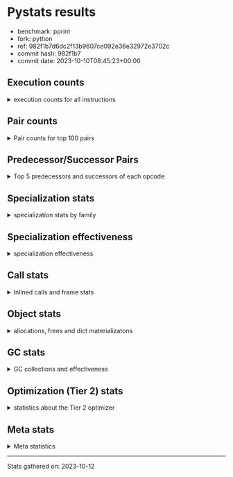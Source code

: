 
# Pystats results

- benchmark: pprint
- fork: python
- ref: 982f1b7d6dc2f13b9607ce092e36e32972e3702c
- commit hash: 982f1b7
- commit date: 2023-10-10T08:45:23+00:00

## Execution counts

<details>
<summary> execution counts for all instructions </summary>

|Name | Count | Self | Cumulative | Miss ratio | 
|---|---:|---:|---:|---:|
| LOAD_FAST | 4,218,004,800 | 19.8% | 19.8% |  |
| STORE_FAST | 1,872,002,460 | 8.8% | 28.5% |  |
| LOAD_GLOBAL_BUILTIN | 1,836,001,800 | 8.6% | 37.1% |  |
| LOAD_CONST | 1,356,001,980 | 6.4% | 43.5% |  |
| POP_JUMP_IF_FALSE | 1,308,001,260 | 6.1% | 49.6% |  |
| LOAD_FAST_LOAD_FAST | 1,158,001,500 | 5.4% | 55.0% |  |
| TO_BOOL_BOOL | 1,080,000,660 | 5.1% | 60.1% |  |
| CALL_BUILTIN_FAST | 654,000,720 | 3.1% | 63.1% |  |
| RESUME_CHECK | 606,000,600 | 2.8% | 66.0% |  |
| RETURN_VALUE | 528,000,420 | 2.5% | 68.5% |  |
| POP_JUMP_IF_TRUE | 486,000,360 | 2.3% | 70.7% |  |
| CALL_PY_EXACT_ARGS | 480,000,360 | 2.2% | 73.0% |  |
| LOAD_ATTR_METHOD_WITH_VALUES | 480,000,300 | 2.2% | 75.2% |  |
| CALL_BUILTIN_O | 438,000,180 | 2.1% | 77.3% |  |
| LOAD_GLOBAL_MODULE | 324,000,380 | 1.5% | 78.8% |  |
| CONTAINS_OP | 312,000,300 | 1.5% | 80.3% |  |
| LOAD_ATTR | 288,071,080 | 1.3% | 81.6% |  |
| POP_TOP | 282,000,600 | 1.3% | 82.9% |  |
| BUILD_TUPLE | 270,000,120 | 1.3% | 84.2% |  |
| CALL_TYPE_1 | 234,000,180 | 1.1% | 85.3% |  |
| UNPACK_SEQUENCE_TUPLE | 234,000,060 | 1.1% | 86.4% |  |
| IS_OP | 216,000,120 | 1.0% | 87.4% |  |
| PUSH_NULL | 198,000,660 | 0.9% | 88.3% |  |
| JUMP_BACKWARD | 198,000,000 | 0.9% | 89.3% |  |
| LOAD_ATTR_INSTANCE_VALUE | 180,000,300 | 0.8% | 90.1% |  |
| FOR_ITER_TUPLE | 144,850,060 | 0.7% | 90.8% | 31.1% |
| INTERPRETER_EXIT | 126,000,120 | 0.6% | 91.4% |  |
| FOR_ITER_LIST | 120,850,060 | 0.6% | 91.9% | 37.3% |
| LOAD_ATTR_METHOD_NO_DICT | 96,000,240 | 0.4% | 92.4% |  |
| EXTENDED_ARG | 90,000,120 | 0.4% | 92.8% |  |
| CALL_METHOD_DESCRIPTOR_O | 78,000,240 | 0.4% | 93.2% |  |
| RETURN_CONST | 78,000,180 | 0.4% | 93.5% |  |
| CALL | 72,018,520 | 0.3% | 93.9% |  |
| BINARY_OP | 72,018,000 | 0.3% | 94.2% |  |
| BINARY_OP_ADD_INT | 72,000,360 | 0.3% | 94.5% |  |
| STORE_SUBSCR_DICT | 72,000,180 | 0.3% | 94.9% |  |
| DELETE_SUBSCR | 72,000,180 | 0.3% | 95.2% |  |
| TO_BOOL_NONE | 72,000,120 | 0.3% | 95.6% |  |
| GET_ITER | 72,000,120 | 0.3% | 95.9% |  |
| BUILD_LIST | 72,000,120 | 0.3% | 96.2% |  |
| COPY | 72,000,060 | 0.3% | 96.6% |  |
| STORE_ATTR_SLOT | 72,000,000 | 0.3% | 96.9% |  |
| FORMAT_SIMPLE | 72,000,000 | 0.3% | 97.2% |  |
| CONVERT_VALUE | 72,000,000 | 0.3% | 97.6% |  |
| BINARY_SUBSCR_TUPLE_INT | 72,000,000 | 0.3% | 97.9% |  |
| COMPARE_OP_INT | 60,000,240 | 0.3% | 98.2% |  |
| TO_BOOL | 54,013,220 | 0.3% | 98.5% |  |
| STORE_FAST_STORE_FAST | 42,000,120 | 0.2% | 98.7% |  |
| CALL_LEN | 42,000,060 | 0.2% | 98.8% |  |
| JUMP_FORWARD | 36,000,180 | 0.2% | 99.0% |  |
| UNPACK_SEQUENCE_TWO_TUPLE | 36,000,000 | 0.2% | 99.2% |  |
| LOAD_ATTR_SLOT | 36,000,000 | 0.2% | 99.4% |  |
| BUILD_STRING | 36,000,000 | 0.2% | 99.5% |  |
| NOP | 24,000,180 | 0.1% | 99.6% |  |
| CALL_METHOD_DESCRIPTOR_NOARGS | 24,000,120 | 0.1% | 99.7% |  |
| TO_BOOL_LIST | 18,000,120 | 0.1% | 99.8% |  |
| CALL_KW | 18,000,000 | 0.1% | 99.9% |  |
| BINARY_OP_SUBTRACT_INT | 12,000,300 | 0.1% | 100.0% |  |
| LOAD_ATTR_METHOD_LAZY_DICT | 6,000,180 | 0.0% | 100.0% |  |
| LOAD_DEREF | 240 | 0.0% | 100.0% |  |
| LOAD_GLOBAL | 220 | 0.0% | 100.0% |  |
| LOAD_ATTR_MODULE | 200 | 0.0% | 100.0% |  |
| COPY_FREE_VARS | 120 | 0.0% | 100.0% |  |
| CALL_FUNCTION_EX | 120 | 0.0% | 100.0% |  |
| BINARY_OP_SUBTRACT_FLOAT | 120 | 0.0% | 100.0% |  |
| PUSH_EXC_INFO | 60 | 0.0% | 100.0% |  |
| POP_JUMP_IF_NONE | 60 | 0.0% | 100.0% |  |
| POP_EXCEPT | 60 | 0.0% | 100.0% |  |
| LOAD_ATTR_NONDESCRIPTOR_WITH_VALUES | 60 | 0.0% | 100.0% |  |
| COMPARE_OP | 60 | 0.0% | 100.0% |  |
| CHECK_EXC_MATCH | 60 | 0.0% | 100.0% |  |
| CALL_METHOD_DESCRIPTOR_FAST | 60 | 0.0% | 100.0% |  |
| BUILD_MAP | 60 | 0.0% | 100.0% |  |
| BINARY_OP_ADD_UNICODE | 60 | 0.0% | 100.0% |  |
| STORE_SUBSCR | 20 | 0.0% | 100.0% |  |


</details>

## Pair counts

<details>
<summary> Pair counts for top 100 pairs </summary>

|Pair | Count | Self | Cumulative | 
|---|---:|---:|---:|
| LOAD_GLOBAL_BUILTIN LOAD_FAST | 1,188,001,140 | 5.6% | 5.6% |
| STORE_FAST LOAD_FAST | 966,001,320 | 4.5% | 10.1% |
| LOAD_FAST LOAD_GLOBAL_BUILTIN | 648,000,600 | 3.0% | 13.1% |
| POP_JUMP_IF_FALSE LOAD_GLOBAL_BUILTIN | 630,000,360 | 3.0% | 16.1% |
| TO_BOOL_BOOL POP_JUMP_IF_FALSE | 612,000,420 | 2.9% | 18.9% |
| CALL_PY_EXACT_ARGS RESUME_CHECK | 480,000,360 | 2.2% | 21.2% |
| LOAD_FAST LOAD_ATTR_METHOD_WITH_VALUES | 480,000,260 | 2.2% | 23.4% |
| POP_JUMP_IF_FALSE LOAD_FAST | 456,000,600 | 2.1% | 25.6% |
| STORE_FAST STORE_FAST | 456,000,000 | 2.1% | 27.7% |
| LOAD_GLOBAL_BUILTIN CALL_BUILTIN_FAST | 432,000,480 | 2.0% | 29.7% |
| CALL_BUILTIN_FAST TO_BOOL_BOOL | 432,000,480 | 2.0% | 31.8% |
| LOAD_FAST LOAD_CONST | 414,000,540 | 1.9% | 33.7% |
| LOAD_FAST TO_BOOL_BOOL | 408,000,160 | 1.9% | 35.6% |
| LOAD_FAST CALL_BUILTIN_O | 402,000,180 | 1.9% | 37.5% |
| LOAD_CONST LOAD_CONST | 396,000,240 | 1.9% | 39.3% |
| TO_BOOL_BOOL POP_JUMP_IF_TRUE | 396,000,120 | 1.9% | 41.2% |
| LOAD_ATTR_METHOD_WITH_VALUES LOAD_FAST_LOAD_FAST | 324,000,300 | 1.5% | 42.7% |
| CONTAINS_OP POP_JUMP_IF_FALSE | 312,000,300 | 1.5% | 44.2% |
| LOAD_FAST_LOAD_FAST CALL_PY_EXACT_ARGS | 312,000,100 | 1.5% | 45.6% |
| LOAD_FAST_LOAD_FAST LOAD_FAST_LOAD_FAST | 306,000,240 | 1.4% | 47.1% |
| POP_TOP LOAD_FAST | 276,000,300 | 1.3% | 48.4% |
| BUILD_TUPLE RETURN_VALUE | 270,000,120 | 1.3% | 49.6% |
| STORE_FAST LOAD_GLOBAL_BUILTIN | 258,000,180 | 1.2% | 50.8% |
| RESUME_CHECK LOAD_FAST | 240,000,240 | 1.1% | 52.0% |
| RESUME_CHECK LOAD_GLOBAL_BUILTIN | 240,000,180 | 1.1% | 53.1% |
| LOAD_FAST CALL_TYPE_1 | 234,000,160 | 1.1% | 54.2% |
| LOAD_GLOBAL_MODULE CONTAINS_OP | 234,000,120 | 1.1% | 55.3% |
| LOAD_FAST LOAD_GLOBAL_MODULE | 234,000,120 | 1.1% | 56.4% |
| CALL_TYPE_1 STORE_FAST | 234,000,120 | 1.1% | 57.5% |
| RETURN_VALUE UNPACK_SEQUENCE_TUPLE | 234,000,060 | 1.1% | 58.6% |
| RETURN_VALUE RETURN_VALUE | 234,000,060 | 1.1% | 59.7% |
| UNPACK_SEQUENCE_TUPLE STORE_FAST | 228,000,000 | 1.1% | 60.7% |
| CALL_BUILTIN_FAST STORE_FAST | 222,000,180 | 1.0% | 61.8% |
| LOAD_GLOBAL_BUILTIN LOAD_ATTR | 216,000,120 | 1.0% | 62.8% |
| LOAD_CONST CALL_BUILTIN_FAST | 216,000,120 | 1.0% | 63.8% |
| LOAD_ATTR IS_OP | 216,000,120 | 1.0% | 64.8% |
| LOAD_CONST STORE_FAST | 198,000,540 | 0.9% | 65.7% |
| LOAD_FAST PUSH_NULL | 198,000,420 | 0.9% | 66.7% |
| PUSH_NULL LOAD_FAST | 198,000,120 | 0.9% | 67.6% |
| POP_JUMP_IF_TRUE LOAD_FAST | 198,000,120 | 0.9% | 68.5% |
| CALL_BUILTIN_O POP_TOP | 198,000,000 | 0.9% | 69.4% |
| POP_JUMP_IF_TRUE JUMP_BACKWARD | 197,999,940 | 0.9% | 70.4% |
| LOAD_FAST LOAD_ATTR_INSTANCE_VALUE | 180,000,200 | 0.8% | 71.2% |
| IS_OP POP_JUMP_IF_FALSE | 180,000,000 | 0.8% | 72.1% |
| LOAD_FAST_LOAD_FAST LOAD_FAST | 168,000,120 | 0.8% | 72.8% |
| LOAD_FAST CALL_PY_EXACT_ARGS | 168,000,120 | 0.8% | 73.6% |
| LOAD_ATTR_INSTANCE_VALUE TO_BOOL_BOOL | 168,000,000 | 0.8% | 74.4% |
| LOAD_CONST BUILD_TUPLE | 162,000,000 | 0.8% | 75.2% |
| CALL_BUILTIN_O LOAD_CONST | 162,000,000 | 0.8% | 75.9% |
| LOAD_FAST LOAD_FAST_LOAD_FAST | 156,000,000 | 0.7% | 76.7% |
| LOAD_ATTR_METHOD_WITH_VALUES LOAD_FAST | 156,000,000 | 0.7% | 77.4% |
| CACHE RESUME_CHECK | 126,000,120 | 0.6% | 78.0% |
| JUMP_BACKWARD FOR_ITER_TUPLE | 107,000,000 | 0.5% | 78.5% |
| FOR_ITER_TUPLE STORE_FAST | 106,999,960 | 0.5% | 79.0% |
| EXTENDED_ARG POP_JUMP_IF_FALSE | 90,000,120 | 0.4% | 79.4% |
| JUMP_BACKWARD FOR_ITER_LIST | 85,000,000 | 0.4% | 79.8% |
| LOAD_FAST_LOAD_FAST CONTAINS_OP | 78,000,180 | 0.4% | 80.2% |
| CALL_BUILTIN_O STORE_FAST | 78,000,180 | 0.4% | 80.5% |
| POP_JUMP_IF_FALSE LOAD_CONST | 78,000,120 | 0.4% | 80.9% |
| LOAD_FAST CALL_METHOD_DESCRIPTOR_O | 78,000,120 | 0.4% | 81.3% |
| LOAD_CONST LOAD_FAST_LOAD_FAST | 78,000,120 | 0.4% | 81.6% |
| LOAD_FAST LOAD_ATTR | 72,000,340 | 0.3% | 82.0% |
| STORE_FAST LOAD_CONST | 72,000,240 | 0.3% | 82.3% |
| LOAD_CONST BINARY_OP_ADD_INT | 72,000,240 | 0.3% | 82.6% |
| LOAD_FAST_LOAD_FAST DELETE_SUBSCR | 72,000,180 | 0.3% | 83.0% |
| LOAD_ATTR STORE_FAST | 72,000,180 | 0.3% | 83.3% |
| BINARY_OP_ADD_INT STORE_FAST | 72,000,180 | 0.3% | 83.7% |
| LOAD_FAST_LOAD_FAST STORE_SUBSCR_DICT | 72,000,160 | 0.3% | 84.0% |
| TO_BOOL_NONE POP_JUMP_IF_FALSE | 72,000,120 | 0.3% | 84.3% |
| TO_BOOL_BOOL EXTENDED_ARG | 72,000,120 | 0.3% | 84.7% |
| STORE_SUBSCR_DICT LOAD_CONST | 72,000,120 | 0.3% | 85.0% |
| STORE_FAST BUILD_LIST | 72,000,120 | 0.3% | 85.3% |
| POP_JUMP_IF_FALSE LOAD_FAST_LOAD_FAST | 72,000,120 | 0.3% | 85.7% |
| LOAD_FAST_LOAD_FAST BUILD_TUPLE | 72,000,120 | 0.3% | 86.0% |
| LOAD_FAST TO_BOOL_NONE | 72,000,120 | 0.3% | 86.4% |
| LOAD_FAST GET_ITER | 72,000,120 | 0.3% | 86.7% |
| LOAD_CONST LOAD_ATTR_METHOD_NO_DICT | 72,000,120 | 0.3% | 87.0% |
| LOAD_ATTR_METHOD_NO_DICT LOAD_FAST | 72,000,120 | 0.3% | 87.4% |
| CALL_METHOD_DESCRIPTOR_O BINARY_OP | 72,000,120 | 0.3% | 87.7% |
| BUILD_LIST STORE_FAST | 72,000,120 | 0.3% | 88.0% |
| BINARY_OP LOAD_FAST_LOAD_FAST | 72,000,120 | 0.3% | 88.4% |
| POP_JUMP_IF_FALSE POP_TOP | 72,000,060 | 0.3% | 88.7% |
| STORE_ATTR_SLOT RETURN_CONST | 72,000,000 | 0.3% | 89.1% |
| RETURN_CONST INTERPRETER_EXIT | 72,000,000 | 0.3% | 89.4% |
| RESUME_CHECK LOAD_FAST_LOAD_FAST | 72,000,000 | 0.3% | 89.7% |
| LOAD_GLOBAL_MODULE LOAD_FAST | 72,000,000 | 0.3% | 90.1% |
| LOAD_FAST_LOAD_FAST STORE_ATTR_SLOT | 72,000,000 | 0.3% | 90.4% |
| LOAD_FAST COPY | 72,000,000 | 0.3% | 90.7% |
| LOAD_FAST CONVERT_VALUE | 72,000,000 | 0.3% | 91.1% |
| LOAD_CONST BINARY_SUBSCR_TUPLE_INT | 72,000,000 | 0.3% | 91.4% |
| COPY TO_BOOL_BOOL | 72,000,000 | 0.3% | 91.8% |
| CONVERT_VALUE FORMAT_SIMPLE | 72,000,000 | 0.3% | 92.1% |
| BINARY_SUBSCR_TUPLE_INT CALL | 72,000,000 | 0.3% | 92.4% |
| RETURN_VALUE INTERPRETER_EXIT | 54,000,120 | 0.3% | 92.7% |
| POP_JUMP_IF_TRUE LOAD_CONST | 54,000,120 | 0.3% | 92.9% |
| DELETE_SUBSCR LOAD_FAST | 54,000,120 | 0.3% | 93.2% |
| LOAD_FAST TO_BOOL | 54,000,020 | 0.3% | 93.4% |
| TO_BOOL POP_JUMP_IF_TRUE | 54,000,000 | 0.3% | 93.7% |
| FOR_ITER_LIST STORE_FAST | 49,000,040 | 0.2% | 93.9% |
| LOAD_FAST STORE_FAST | 48,000,000 | 0.2% | 94.1% |


</details>

## Predecessor/Successor Pairs

<details>
<summary> Top 5 predecessors and successors of each opcode </summary>

### CACHE

<details>
<summary> Successors and predecessors for CACHE </summary>

|Predecessors | Count | Percentage | 
|---|---:|---:|

|Successors | Count | Percentage | 
|---|---:|---:|
| RESUME_CHECK | 126,000,120 | 100.0% |


</details>

### CHECK_EXC_MATCH

<details>
<summary> Successors and predecessors for CHECK_EXC_MATCH </summary>

|Predecessors | Count | Percentage | 
|---|---:|---:|
| LOAD_GLOBAL_BUILTIN | 60 | 100.0% |

|Successors | Count | Percentage | 
|---|---:|---:|
| POP_JUMP_IF_FALSE | 60 | 100.0% |


</details>

### DELETE_SUBSCR

<details>
<summary> Successors and predecessors for DELETE_SUBSCR </summary>

|Predecessors | Count | Percentage | 
|---|---:|---:|
| LOAD_FAST_LOAD_FAST | 72,000,180 | 100.0% |

|Successors | Count | Percentage | 
|---|---:|---:|
| LOAD_FAST | 54,000,120 | 75.0% |
| LOAD_CONST | 18,000,000 | 25.0% |
| RETURN_CONST | 60 | 0.0% |


</details>

### FORMAT_SIMPLE

<details>
<summary> Successors and predecessors for FORMAT_SIMPLE </summary>

|Predecessors | Count | Percentage | 
|---|---:|---:|
| CONVERT_VALUE | 72,000,000 | 100.0% |

|Successors | Count | Percentage | 
|---|---:|---:|
| LOAD_CONST | 36,000,000 | 50.0% |
| BUILD_STRING | 36,000,000 | 50.0% |


</details>

### GET_ITER

<details>
<summary> Successors and predecessors for GET_ITER </summary>

|Predecessors | Count | Percentage | 
|---|---:|---:|
| LOAD_FAST | 72,000,120 | 100.0% |

|Successors | Count | Percentage | 
|---|---:|---:|
| FOR_ITER_TUPLE | 37,000,060 | 51.4% |
| FOR_ITER_LIST | 35,000,060 | 48.6% |


</details>

### INTERPRETER_EXIT

<details>
<summary> Successors and predecessors for INTERPRETER_EXIT </summary>

|Predecessors | Count | Percentage | 
|---|---:|---:|
| RETURN_CONST | 72,000,000 | 57.1% |
| RETURN_VALUE | 54,000,120 | 42.9% |

|Successors | Count | Percentage | 
|---|---:|---:|


</details>

### NOP

<details>
<summary> Successors and predecessors for NOP </summary>

|Predecessors | Count | Percentage | 
|---|---:|---:|
| RESUME_CHECK | 18,000,000 | 75.0% |
| STORE_FAST | 6,000,060 | 25.0% |
| POP_TOP | 120 | 0.0% |

|Successors | Count | Percentage | 
|---|---:|---:|
| LOAD_FAST | 18,000,000 | 75.0% |
| LOAD_GLOBAL_BUILTIN | 6,000,040 | 25.0% |
| LOAD_DEREF | 120 | 0.0% |
| LOAD_GLOBAL | 20 | 0.0% |


</details>

### POP_EXCEPT

<details>
<summary> Successors and predecessors for POP_EXCEPT </summary>

|Predecessors | Count | Percentage | 
|---|---:|---:|
| STORE_FAST | 60 | 100.0% |

|Successors | Count | Percentage | 
|---|---:|---:|
| JUMP_BACKWARD | 60 | 100.0% |


</details>

### POP_TOP

<details>
<summary> Successors and predecessors for POP_TOP </summary>

|Predecessors | Count | Percentage | 
|---|---:|---:|
| CALL_BUILTIN_O | 198,000,000 | 70.2% |
| POP_JUMP_IF_FALSE | 72,000,060 | 25.5% |
| RETURN_CONST | 6,000,180 | 2.1% |
| CALL_METHOD_DESCRIPTOR_O | 6,000,120 | 2.1% |
| CALL | 240 | 0.0% |

|Successors | Count | Percentage | 
|---|---:|---:|
| LOAD_FAST | 276,000,300 | 97.9% |
| RETURN_CONST | 6,000,060 | 2.1% |
| NOP | 120 | 0.0% |
| LOAD_FAST_LOAD_FAST | 60 | 0.0% |
| LOAD_CONST | 60 | 0.0% |


</details>

### PUSH_EXC_INFO

<details>
<summary> Successors and predecessors for PUSH_EXC_INFO </summary>

|Predecessors | Count | Percentage | 
|---|---:|---:|
| CALL_BUILTIN_FAST | 60 | 100.0% |

|Successors | Count | Percentage | 
|---|---:|---:|
| LOAD_GLOBAL_BUILTIN | 40 | 66.7% |
| LOAD_GLOBAL | 20 | 33.3% |


</details>

### PUSH_NULL

<details>
<summary> Successors and predecessors for PUSH_NULL </summary>

|Predecessors | Count | Percentage | 
|---|---:|---:|
| LOAD_FAST | 198,000,420 | 100.0% |
| LOAD_DEREF | 120 | 0.0% |
| LOAD_ATTR_MODULE | 80 | 0.0% |
| LOAD_ATTR | 40 | 0.0% |

|Successors | Count | Percentage | 
|---|---:|---:|
| LOAD_FAST | 198,000,120 | 100.0% |
| CALL | 480 | 0.0% |
| LOAD_FAST_LOAD_FAST | 60 | 0.0% |


</details>

### RETURN_VALUE

<details>
<summary> Successors and predecessors for RETURN_VALUE </summary>

|Predecessors | Count | Percentage | 
|---|---:|---:|
| BUILD_TUPLE | 270,000,120 | 51.1% |
| RETURN_VALUE | 234,000,060 | 44.3% |
| COMPARE_OP_INT | 18,000,000 | 3.4% |
| LOAD_FAST | 6,000,180 | 1.1% |
| CALL_METHOD_DESCRIPTOR_NOARGS | 60 | 0.0% |

|Successors | Count | Percentage | 
|---|---:|---:|
| UNPACK_SEQUENCE_TUPLE | 234,000,060 | 44.3% |
| RETURN_VALUE | 234,000,060 | 44.3% |
| INTERPRETER_EXIT | 54,000,120 | 10.2% |
| STORE_FAST | 6,000,060 | 1.1% |
| LOAD_GLOBAL | 80 | 0.0% |


</details>

### STORE_SUBSCR

<details>
<summary> Successors and predecessors for STORE_SUBSCR </summary>

|Predecessors | Count | Percentage | 
|---|---:|---:|
| LOAD_FAST_LOAD_FAST | 20 | 100.0% |

|Successors | Count | Percentage | 
|---|---:|---:|
| STORE_SUBSCR_DICT | 20 | 100.0% |


</details>

### TO_BOOL

<details>
<summary> Successors and predecessors for TO_BOOL </summary>

|Predecessors | Count | Percentage | 
|---|---:|---:|
| LOAD_FAST | 54,000,020 | 100.0% |
| TO_BOOL | 13,200 | 0.0% |

|Successors | Count | Percentage | 
|---|---:|---:|
| POP_JUMP_IF_TRUE | 54,000,000 | 100.0% |
| TO_BOOL | 13,200 | 0.0% |
| TO_BOOL_BOOL | 20 | 0.0% |


</details>

### BINARY_OP

<details>
<summary> Successors and predecessors for BINARY_OP </summary>

|Predecessors | Count | Percentage | 
|---|---:|---:|
| CALL_METHOD_DESCRIPTOR_O | 72,000,120 | 100.0% |
| BINARY_OP | 17,640 | 0.0% |
| LOAD_FAST | 120 | 0.0% |
| LOAD_CONST | 60 | 0.0% |
| LOAD_FAST_LOAD_FAST | 40 | 0.0% |

|Successors | Count | Percentage | 
|---|---:|---:|
| LOAD_FAST_LOAD_FAST | 72,000,120 | 100.0% |
| BINARY_OP | 17,640 | 0.0% |
| BINARY_OP_ADD_INT | 80 | 0.0% |
| BINARY_OP_SUBTRACT_INT | 60 | 0.0% |
| BINARY_OP_ADD_UNICODE | 60 | 0.0% |


</details>

### BUILD_LIST

<details>
<summary> Successors and predecessors for BUILD_LIST </summary>

|Predecessors | Count | Percentage | 
|---|---:|---:|
| STORE_FAST | 72,000,120 | 100.0% |

|Successors | Count | Percentage | 
|---|---:|---:|
| STORE_FAST | 72,000,120 | 100.0% |


</details>

### BUILD_MAP

<details>
<summary> Successors and predecessors for BUILD_MAP </summary>

|Predecessors | Count | Percentage | 
|---|---:|---:|
| LOAD_CONST | 60 | 100.0% |

|Successors | Count | Percentage | 
|---|---:|---:|
| LOAD_CONST | 60 | 100.0% |


</details>

### BUILD_STRING

<details>
<summary> Successors and predecessors for BUILD_STRING </summary>

|Predecessors | Count | Percentage | 
|---|---:|---:|
| FORMAT_SIMPLE | 36,000,000 | 100.0% |

|Successors | Count | Percentage | 
|---|---:|---:|
| CALL_BUILTIN_O | 36,000,000 | 100.0% |


</details>

### BUILD_TUPLE

<details>
<summary> Successors and predecessors for BUILD_TUPLE </summary>

|Predecessors | Count | Percentage | 
|---|---:|---:|
| LOAD_CONST | 162,000,000 | 60.0% |
| LOAD_FAST_LOAD_FAST | 72,000,120 | 26.7% |
| CALL | 36,000,000 | 13.3% |

|Successors | Count | Percentage | 
|---|---:|---:|
| RETURN_VALUE | 270,000,120 | 100.0% |


</details>

### CALL

<details>
<summary> Successors and predecessors for CALL </summary>

|Predecessors | Count | Percentage | 
|---|---:|---:|
| BINARY_SUBSCR_TUPLE_INT | 72,000,000 | 100.0% |
| CALL | 17,780 | 0.0% |
| PUSH_NULL | 480 | 0.0% |
| LOAD_CONST | 80 | 0.0% |
| LOAD_GLOBAL_MODULE | 60 | 0.0% |

|Successors | Count | Percentage | 
|---|---:|---:|
| LOAD_GLOBAL_MODULE | 36,000,000 | 50.0% |
| BUILD_TUPLE | 36,000,000 | 50.0% |
| CALL | 17,780 | 0.0% |
| POP_TOP | 240 | 0.0% |
| STORE_FAST | 180 | 0.0% |


</details>

### CALL_FUNCTION_EX

<details>
<summary> Successors and predecessors for CALL_FUNCTION_EX </summary>

|Predecessors | Count | Percentage | 
|---|---:|---:|
| LOAD_FAST | 120 | 100.0% |

|Successors | Count | Percentage | 
|---|---:|---:|
| COPY_FREE_VARS | 120 | 100.0% |


</details>

### CALL_KW

<details>
<summary> Successors and predecessors for CALL_KW </summary>

|Predecessors | Count | Percentage | 
|---|---:|---:|
| LOAD_CONST | 18,000,000 | 100.0% |

|Successors | Count | Percentage | 
|---|---:|---:|
| STORE_FAST | 18,000,000 | 100.0% |


</details>

### COMPARE_OP

<details>
<summary> Successors and predecessors for COMPARE_OP </summary>

|Predecessors | Count | Percentage | 
|---|---:|---:|
| LOAD_CONST | 60 | 100.0% |

|Successors | Count | Percentage | 
|---|---:|---:|
| COMPARE_OP_INT | 60 | 100.0% |


</details>

### CONTAINS_OP

<details>
<summary> Successors and predecessors for CONTAINS_OP </summary>

|Predecessors | Count | Percentage | 
|---|---:|---:|
| LOAD_GLOBAL_MODULE | 234,000,120 | 75.0% |
| LOAD_FAST_LOAD_FAST | 78,000,180 | 25.0% |

|Successors | Count | Percentage | 
|---|---:|---:|
| POP_JUMP_IF_FALSE | 312,000,300 | 100.0% |


</details>

### CONVERT_VALUE

<details>
<summary> Successors and predecessors for CONVERT_VALUE </summary>

|Predecessors | Count | Percentage | 
|---|---:|---:|
| LOAD_FAST | 72,000,000 | 100.0% |

|Successors | Count | Percentage | 
|---|---:|---:|
| FORMAT_SIMPLE | 72,000,000 | 100.0% |


</details>

### COPY

<details>
<summary> Successors and predecessors for COPY </summary>

|Predecessors | Count | Percentage | 
|---|---:|---:|
| LOAD_FAST | 72,000,000 | 100.0% |
| BINARY_OP_ADD_INT | 60 | 0.0% |

|Successors | Count | Percentage | 
|---|---:|---:|
| TO_BOOL_BOOL | 72,000,000 | 100.0% |
| STORE_FAST_STORE_FAST | 60 | 0.0% |


</details>

### COPY_FREE_VARS

<details>
<summary> Successors and predecessors for COPY_FREE_VARS </summary>

|Predecessors | Count | Percentage | 
|---|---:|---:|
| CALL_FUNCTION_EX | 120 | 100.0% |

|Successors | Count | Percentage | 
|---|---:|---:|
| RESUME_CHECK | 120 | 100.0% |


</details>

### EXTENDED_ARG

<details>
<summary> Successors and predecessors for EXTENDED_ARG </summary>

|Predecessors | Count | Percentage | 
|---|---:|---:|
| TO_BOOL_BOOL | 72,000,120 | 80.0% |
| IS_OP | 18,000,000 | 20.0% |

|Successors | Count | Percentage | 
|---|---:|---:|
| POP_JUMP_IF_FALSE | 90,000,120 | 100.0% |


</details>

### IS_OP

<details>
<summary> Successors and predecessors for IS_OP </summary>

|Predecessors | Count | Percentage | 
|---|---:|---:|
| LOAD_ATTR | 216,000,120 | 100.0% |

|Successors | Count | Percentage | 
|---|---:|---:|
| POP_JUMP_IF_FALSE | 180,000,000 | 83.3% |
| POP_JUMP_IF_TRUE | 18,000,120 | 8.3% |
| EXTENDED_ARG | 18,000,000 | 8.3% |


</details>

### JUMP_BACKWARD

<details>
<summary> Successors and predecessors for JUMP_BACKWARD </summary>

|Predecessors | Count | Percentage | 
|---|---:|---:|
| POP_JUMP_IF_TRUE | 197,999,940 | 100.0% |
| POP_EXCEPT | 60 | 0.0% |

|Successors | Count | Percentage | 
|---|---:|---:|
| FOR_ITER_TUPLE | 107,000,000 | 54.0% |
| FOR_ITER_LIST | 85,000,000 | 42.9% |
| LOAD_FAST | 6,000,000 | 3.0% |


</details>

### JUMP_FORWARD

<details>
<summary> Successors and predecessors for JUMP_FORWARD </summary>

|Predecessors | Count | Percentage | 
|---|---:|---:|
| STORE_FAST | 36,000,120 | 100.0% |
| LOAD_FAST | 60 | 0.0% |

|Successors | Count | Percentage | 
|---|---:|---:|
| LOAD_GLOBAL_BUILTIN | 18,000,120 | 50.0% |
| LOAD_FAST | 18,000,000 | 50.0% |
| LOAD_FAST_LOAD_FAST | 60 | 0.0% |


</details>

### LOAD_ATTR

<details>
<summary> Successors and predecessors for LOAD_ATTR </summary>

|Predecessors | Count | Percentage | 
|---|---:|---:|
| LOAD_GLOBAL_BUILTIN | 216,000,120 | 75.0% |
| LOAD_FAST | 72,000,340 | 25.0% |
| LOAD_ATTR | 70,400 | 0.0% |
| LOAD_GLOBAL_MODULE | 80 | 0.0% |
| CALL_TYPE_1 | 60 | 0.0% |

|Successors | Count | Percentage | 
|---|---:|---:|
| IS_OP | 216,000,120 | 75.0% |
| STORE_FAST | 72,000,180 | 25.0% |
| LOAD_ATTR | 70,400 | 0.0% |
| LOAD_ATTR_MODULE | 80 | 0.0% |
| LOAD_CONST | 60 | 0.0% |


</details>

### LOAD_CONST

<details>
<summary> Successors and predecessors for LOAD_CONST </summary>

|Predecessors | Count | Percentage | 
|---|---:|---:|
| LOAD_FAST | 414,000,540 | 30.5% |
| LOAD_CONST | 396,000,240 | 29.2% |
| CALL_BUILTIN_O | 162,000,000 | 11.9% |
| POP_JUMP_IF_FALSE | 78,000,120 | 5.8% |
| STORE_FAST | 72,000,240 | 5.3% |

|Successors | Count | Percentage | 
|---|---:|---:|
| LOAD_CONST | 396,000,240 | 29.2% |
| CALL_BUILTIN_FAST | 216,000,120 | 15.9% |
| STORE_FAST | 198,000,540 | 14.6% |
| BUILD_TUPLE | 162,000,000 | 11.9% |
| LOAD_FAST_LOAD_FAST | 78,000,120 | 5.8% |


</details>

### LOAD_DEREF

<details>
<summary> Successors and predecessors for LOAD_DEREF </summary>

|Predecessors | Count | Percentage | 
|---|---:|---:|
| STORE_FAST | 120 | 50.0% |
| NOP | 120 | 50.0% |

|Successors | Count | Percentage | 
|---|---:|---:|
| STORE_FAST | 120 | 50.0% |
| PUSH_NULL | 120 | 50.0% |


</details>

### LOAD_FAST

<details>
<summary> Successors and predecessors for LOAD_FAST </summary>

|Predecessors | Count | Percentage | 
|---|---:|---:|
| LOAD_GLOBAL_BUILTIN | 1,188,001,140 | 28.2% |
| STORE_FAST | 966,001,320 | 22.9% |
| POP_JUMP_IF_FALSE | 456,000,600 | 10.8% |
| POP_TOP | 276,000,300 | 6.5% |
| RESUME_CHECK | 240,000,240 | 5.7% |

|Successors | Count | Percentage | 
|---|---:|---:|
| LOAD_GLOBAL_BUILTIN | 648,000,600 | 15.4% |
| LOAD_ATTR_METHOD_WITH_VALUES | 480,000,260 | 11.4% |
| LOAD_CONST | 414,000,540 | 9.8% |
| TO_BOOL_BOOL | 408,000,160 | 9.7% |
| CALL_BUILTIN_O | 402,000,180 | 9.5% |


</details>

### LOAD_FAST_LOAD_FAST

<details>
<summary> Successors and predecessors for LOAD_FAST_LOAD_FAST </summary>

|Predecessors | Count | Percentage | 
|---|---:|---:|
| LOAD_ATTR_METHOD_WITH_VALUES | 324,000,300 | 28.0% |
| LOAD_FAST_LOAD_FAST | 306,000,240 | 26.4% |
| LOAD_FAST | 156,000,000 | 13.5% |
| LOAD_CONST | 78,000,120 | 6.7% |
| POP_JUMP_IF_FALSE | 72,000,120 | 6.2% |

|Successors | Count | Percentage | 
|---|---:|---:|
| CALL_PY_EXACT_ARGS | 312,000,100 | 26.9% |
| LOAD_FAST_LOAD_FAST | 306,000,240 | 26.4% |
| LOAD_FAST | 168,000,120 | 14.5% |
| CONTAINS_OP | 78,000,180 | 6.7% |
| DELETE_SUBSCR | 72,000,180 | 6.2% |


</details>

### LOAD_GLOBAL

<details>
<summary> Successors and predecessors for LOAD_GLOBAL </summary>

|Predecessors | Count | Percentage | 
|---|---:|---:|
| RETURN_VALUE | 80 | 36.4% |
| RESUME_CHECK | 60 | 27.3% |
| STORE_FAST_STORE_FAST | 20 | 9.1% |
| PUSH_EXC_INFO | 20 | 9.1% |
| NOP | 20 | 9.1% |

|Successors | Count | Percentage | 
|---|---:|---:|
| LOAD_GLOBAL_MODULE | 100 | 45.5% |
| LOAD_GLOBAL_BUILTIN | 80 | 36.4% |
| LOAD_ATTR | 40 | 18.2% |


</details>

### POP_JUMP_IF_FALSE

<details>
<summary> Successors and predecessors for POP_JUMP_IF_FALSE </summary>

|Predecessors | Count | Percentage | 
|---|---:|---:|
| TO_BOOL_BOOL | 612,000,420 | 46.8% |
| CONTAINS_OP | 312,000,300 | 23.9% |
| IS_OP | 180,000,000 | 13.8% |
| EXTENDED_ARG | 90,000,120 | 6.9% |
| TO_BOOL_NONE | 72,000,120 | 5.5% |

|Successors | Count | Percentage | 
|---|---:|---:|
| LOAD_GLOBAL_BUILTIN | 630,000,360 | 48.2% |
| LOAD_FAST | 456,000,600 | 34.9% |
| LOAD_CONST | 78,000,120 | 6.0% |
| LOAD_FAST_LOAD_FAST | 72,000,120 | 5.5% |
| POP_TOP | 72,000,060 | 5.5% |


</details>

### POP_JUMP_IF_NONE

<details>
<summary> Successors and predecessors for POP_JUMP_IF_NONE </summary>

|Predecessors | Count | Percentage | 
|---|---:|---:|
| LOAD_FAST | 60 | 100.0% |

|Successors | Count | Percentage | 
|---|---:|---:|
| LOAD_CONST | 60 | 100.0% |


</details>

### POP_JUMP_IF_TRUE

<details>
<summary> Successors and predecessors for POP_JUMP_IF_TRUE </summary>

|Predecessors | Count | Percentage | 
|---|---:|---:|
| TO_BOOL_BOOL | 396,000,120 | 81.5% |
| TO_BOOL | 54,000,000 | 11.1% |
| TO_BOOL_LIST | 18,000,120 | 3.7% |
| IS_OP | 18,000,120 | 3.7% |

|Successors | Count | Percentage | 
|---|---:|---:|
| LOAD_FAST | 198,000,120 | 40.7% |
| JUMP_BACKWARD | 197,999,940 | 40.7% |
| LOAD_CONST | 54,000,120 | 11.1% |
| LOAD_GLOBAL_BUILTIN | 36,000,120 | 7.4% |
| RETURN_CONST | 60 | 0.0% |


</details>

### RETURN_CONST

<details>
<summary> Successors and predecessors for RETURN_CONST </summary>

|Predecessors | Count | Percentage | 
|---|---:|---:|
| STORE_ATTR_SLOT | 72,000,000 | 92.3% |
| POP_TOP | 6,000,060 | 7.7% |
| POP_JUMP_IF_TRUE | 60 | 0.0% |
| DELETE_SUBSCR | 60 | 0.0% |

|Successors | Count | Percentage | 
|---|---:|---:|
| INTERPRETER_EXIT | 72,000,000 | 92.3% |
| POP_TOP | 6,000,180 | 7.7% |


</details>

### STORE_FAST

<details>
<summary> Successors and predecessors for STORE_FAST </summary>

|Predecessors | Count | Percentage | 
|---|---:|---:|
| STORE_FAST | 456,000,000 | 24.4% |
| CALL_TYPE_1 | 234,000,120 | 12.5% |
| UNPACK_SEQUENCE_TUPLE | 228,000,000 | 12.2% |
| CALL_BUILTIN_FAST | 222,000,180 | 11.9% |
| LOAD_CONST | 198,000,540 | 10.6% |

|Successors | Count | Percentage | 
|---|---:|---:|
| LOAD_FAST | 966,001,320 | 51.6% |
| STORE_FAST | 456,000,000 | 24.4% |
| LOAD_GLOBAL_BUILTIN | 258,000,180 | 13.8% |
| LOAD_CONST | 72,000,240 | 3.8% |
| BUILD_LIST | 72,000,120 | 3.8% |


</details>

### STORE_FAST_STORE_FAST

<details>
<summary> Successors and predecessors for STORE_FAST_STORE_FAST </summary>

|Predecessors | Count | Percentage | 
|---|---:|---:|
| UNPACK_SEQUENCE_TWO_TUPLE | 36,000,000 | 85.7% |
| UNPACK_SEQUENCE_TUPLE | 6,000,060 | 14.3% |
| COPY | 60 | 0.0% |

|Successors | Count | Percentage | 
|---|---:|---:|
| LOAD_FAST | 36,000,000 | 85.7% |
| STORE_FAST | 6,000,060 | 14.3% |
| LOAD_GLOBAL_BUILTIN | 40 | 0.0% |
| LOAD_GLOBAL | 20 | 0.0% |


</details>

### BINARY_OP_ADD_INT

<details>
<summary> Successors and predecessors for BINARY_OP_ADD_INT </summary>

|Predecessors | Count | Percentage | 
|---|---:|---:|
| LOAD_CONST | 72,000,240 | 100.0% |
| BINARY_OP | 80 | 0.0% |
| LOAD_ATTR_INSTANCE_VALUE | 40 | 0.0% |

|Successors | Count | Percentage | 
|---|---:|---:|
| STORE_FAST | 72,000,180 | 100.0% |
| LOAD_FAST_LOAD_FAST | 60 | 0.0% |
| COPY | 60 | 0.0% |
| CALL_PY_EXACT_ARGS | 40 | 0.0% |
| CALL | 20 | 0.0% |


</details>

### BINARY_OP_ADD_UNICODE

<details>
<summary> Successors and predecessors for BINARY_OP_ADD_UNICODE </summary>

|Predecessors | Count | Percentage | 
|---|---:|---:|
| BINARY_OP | 60 | 100.0% |

|Successors | Count | Percentage | 
|---|---:|---:|
| STORE_FAST | 60 | 100.0% |


</details>

### BINARY_OP_SUBTRACT_FLOAT

<details>
<summary> Successors and predecessors for BINARY_OP_SUBTRACT_FLOAT </summary>

|Predecessors | Count | Percentage | 
|---|---:|---:|
| LOAD_FAST | 80 | 66.7% |
| BINARY_OP | 40 | 33.3% |

|Successors | Count | Percentage | 
|---|---:|---:|
| STORE_FAST | 120 | 100.0% |


</details>

### BINARY_OP_SUBTRACT_INT

<details>
<summary> Successors and predecessors for BINARY_OP_SUBTRACT_INT </summary>

|Predecessors | Count | Percentage | 
|---|---:|---:|
| LOAD_FAST | 12,000,160 | 100.0% |
| LOAD_FAST_LOAD_FAST | 80 | 0.0% |
| BINARY_OP | 60 | 0.0% |

|Successors | Count | Percentage | 
|---|---:|---:|
| STORE_FAST | 6,000,180 | 50.0% |
| LOAD_FAST | 6,000,060 | 50.0% |
| LOAD_CONST | 60 | 0.0% |


</details>

### BINARY_SUBSCR_TUPLE_INT

<details>
<summary> Successors and predecessors for BINARY_SUBSCR_TUPLE_INT </summary>

|Predecessors | Count | Percentage | 
|---|---:|---:|
| LOAD_CONST | 72,000,000 | 100.0% |

|Successors | Count | Percentage | 
|---|---:|---:|
| CALL | 72,000,000 | 100.0% |


</details>

### CALL_BUILTIN_FAST

<details>
<summary> Successors and predecessors for CALL_BUILTIN_FAST </summary>

|Predecessors | Count | Percentage | 
|---|---:|---:|
| LOAD_GLOBAL_BUILTIN | 432,000,480 | 66.1% |
| LOAD_CONST | 216,000,120 | 33.0% |
| LOAD_FAST | 6,000,080 | 0.9% |
| CALL | 40 | 0.0% |

|Successors | Count | Percentage | 
|---|---:|---:|
| TO_BOOL_BOOL | 432,000,480 | 66.1% |
| STORE_FAST | 222,000,180 | 33.9% |
| PUSH_EXC_INFO | 60 | 0.0% |


</details>

### CALL_BUILTIN_O

<details>
<summary> Successors and predecessors for CALL_BUILTIN_O </summary>

|Predecessors | Count | Percentage | 
|---|---:|---:|
| LOAD_FAST | 402,000,180 | 91.8% |
| BUILD_STRING | 36,000,000 | 8.2% |

|Successors | Count | Percentage | 
|---|---:|---:|
| POP_TOP | 198,000,000 | 45.2% |
| LOAD_CONST | 162,000,000 | 37.0% |
| STORE_FAST | 78,000,180 | 17.8% |


</details>

### CALL_LEN

<details>
<summary> Successors and predecessors for CALL_LEN </summary>

|Predecessors | Count | Percentage | 
|---|---:|---:|
| LOAD_FAST | 42,000,060 | 100.0% |

|Successors | Count | Percentage | 
|---|---:|---:|
| LOAD_CONST | 36,000,000 | 85.7% |
| LOAD_FAST | 6,000,060 | 14.3% |


</details>

### CALL_METHOD_DESCRIPTOR_FAST

<details>
<summary> Successors and predecessors for CALL_METHOD_DESCRIPTOR_FAST </summary>

|Predecessors | Count | Percentage | 
|---|---:|---:|
| LOAD_CONST | 40 | 66.7% |
| CALL | 20 | 33.3% |

|Successors | Count | Percentage | 
|---|---:|---:|
| STORE_FAST | 60 | 100.0% |


</details>

### CALL_METHOD_DESCRIPTOR_NOARGS

<details>
<summary> Successors and predecessors for CALL_METHOD_DESCRIPTOR_NOARGS </summary>

|Predecessors | Count | Percentage | 
|---|---:|---:|
| LOAD_ATTR_METHOD_NO_DICT | 24,000,060 | 100.0% |
| LOAD_ATTR_METHOD_LAZY_DICT | 40 | 0.0% |
| CALL | 20 | 0.0% |

|Successors | Count | Percentage | 
|---|---:|---:|
| LOAD_GLOBAL_MODULE | 18,000,000 | 75.0% |
| LOAD_FAST | 6,000,060 | 25.0% |
| RETURN_VALUE | 60 | 0.0% |


</details>

### CALL_METHOD_DESCRIPTOR_O

<details>
<summary> Successors and predecessors for CALL_METHOD_DESCRIPTOR_O </summary>

|Predecessors | Count | Percentage | 
|---|---:|---:|
| LOAD_FAST | 78,000,120 | 100.0% |
| LOAD_CONST | 80 | 0.0% |
| CALL | 40 | 0.0% |

|Successors | Count | Percentage | 
|---|---:|---:|
| BINARY_OP | 72,000,120 | 92.3% |
| POP_TOP | 6,000,120 | 7.7% |


</details>

### CALL_PY_EXACT_ARGS

<details>
<summary> Successors and predecessors for CALL_PY_EXACT_ARGS </summary>

|Predecessors | Count | Percentage | 
|---|---:|---:|
| LOAD_FAST_LOAD_FAST | 312,000,100 | 65.0% |
| LOAD_FAST | 168,000,120 | 35.0% |
| CALL | 60 | 0.0% |
| LOAD_CONST | 40 | 0.0% |
| BINARY_OP_ADD_INT | 40 | 0.0% |

|Successors | Count | Percentage | 
|---|---:|---:|
| RESUME_CHECK | 480,000,360 | 100.0% |


</details>

### CALL_TYPE_1

<details>
<summary> Successors and predecessors for CALL_TYPE_1 </summary>

|Predecessors | Count | Percentage | 
|---|---:|---:|
| LOAD_FAST | 234,000,160 | 100.0% |
| CALL | 20 | 0.0% |

|Successors | Count | Percentage | 
|---|---:|---:|
| STORE_FAST | 234,000,120 | 100.0% |
| LOAD_ATTR | 60 | 0.0% |


</details>

### COMPARE_OP_INT

<details>
<summary> Successors and predecessors for COMPARE_OP_INT </summary>

|Predecessors | Count | Percentage | 
|---|---:|---:|
| LOAD_CONST | 36,000,120 | 60.0% |
| LOAD_ATTR_SLOT | 18,000,000 | 30.0% |
| LOAD_FAST | 6,000,060 | 10.0% |
| COMPARE_OP | 60 | 0.0% |

|Successors | Count | Percentage | 
|---|---:|---:|
| POP_JUMP_IF_FALSE | 42,000,240 | 70.0% |
| RETURN_VALUE | 18,000,000 | 30.0% |


</details>

### FOR_ITER_LIST

<details>
<summary> Successors and predecessors for FOR_ITER_LIST </summary>

|Predecessors | Count | Percentage | 
|---|---:|---:|
| JUMP_BACKWARD | 85,000,000 | 70.3% |
| GET_ITER | 35,000,060 | 29.0% |
| FOR_ITER_TUPLE | 850,000 | 0.7% |

|Successors | Count | Percentage | 
|---|---:|---:|
| STORE_FAST | 49,000,040 | 40.5% |
| UNPACK_SEQUENCE_TWO_TUPLE | 36,000,000 | 29.8% |
| LOAD_FAST_LOAD_FAST | 35,000,020 | 29.0% |
| FOR_ITER_TUPLE | 850,000 | 0.7% |


</details>

### FOR_ITER_TUPLE

<details>
<summary> Successors and predecessors for FOR_ITER_TUPLE </summary>

|Predecessors | Count | Percentage | 
|---|---:|---:|
| JUMP_BACKWARD | 107,000,000 | 73.9% |
| GET_ITER | 37,000,060 | 25.5% |
| FOR_ITER_LIST | 850,000 | 0.6% |

|Successors | Count | Percentage | 
|---|---:|---:|
| STORE_FAST | 106,999,960 | 73.9% |
| LOAD_FAST_LOAD_FAST | 37,000,100 | 25.5% |
| FOR_ITER_LIST | 850,000 | 0.6% |


</details>

### LOAD_ATTR_INSTANCE_VALUE

<details>
<summary> Successors and predecessors for LOAD_ATTR_INSTANCE_VALUE </summary>

|Predecessors | Count | Percentage | 
|---|---:|---:|
| LOAD_FAST | 180,000,200 | 100.0% |
| LOAD_ATTR | 60 | 0.0% |
| LOAD_FAST_LOAD_FAST | 40 | 0.0% |

|Successors | Count | Percentage | 
|---|---:|---:|
| TO_BOOL_BOOL | 168,000,000 | 93.3% |
| LOAD_FAST | 12,000,180 | 6.7% |
| LOAD_CONST | 60 | 0.0% |
| BINARY_OP_ADD_INT | 40 | 0.0% |
| BINARY_OP | 20 | 0.0% |


</details>

### LOAD_ATTR_METHOD_LAZY_DICT

<details>
<summary> Successors and predecessors for LOAD_ATTR_METHOD_LAZY_DICT </summary>

|Predecessors | Count | Percentage | 
|---|---:|---:|
| LOAD_FAST | 6,000,120 | 100.0% |
| LOAD_ATTR | 60 | 0.0% |

|Successors | Count | Percentage | 
|---|---:|---:|
| LOAD_FAST | 6,000,000 | 100.0% |
| LOAD_CONST | 120 | 0.0% |
| CALL_METHOD_DESCRIPTOR_NOARGS | 40 | 0.0% |
| CALL | 20 | 0.0% |


</details>

### LOAD_ATTR_METHOD_NO_DICT

<details>
<summary> Successors and predecessors for LOAD_ATTR_METHOD_NO_DICT </summary>

|Predecessors | Count | Percentage | 
|---|---:|---:|
| LOAD_CONST | 72,000,120 | 75.0% |
| LOAD_FAST | 18,000,000 | 18.7% |
| LOAD_FAST_LOAD_FAST | 6,000,060 | 6.3% |
| LOAD_ATTR_NONDESCRIPTOR_WITH_VALUES | 40 | 0.0% |
| LOAD_ATTR | 20 | 0.0% |

|Successors | Count | Percentage | 
|---|---:|---:|
| LOAD_FAST | 72,000,120 | 75.0% |
| CALL_METHOD_DESCRIPTOR_NOARGS | 24,000,060 | 25.0% |
| LOAD_GLOBAL_BUILTIN | 40 | 0.0% |
| LOAD_GLOBAL | 20 | 0.0% |


</details>

### LOAD_ATTR_METHOD_WITH_VALUES

<details>
<summary> Successors and predecessors for LOAD_ATTR_METHOD_WITH_VALUES </summary>

|Predecessors | Count | Percentage | 
|---|---:|---:|
| LOAD_FAST | 480,000,260 | 100.0% |
| LOAD_ATTR | 40 | 0.0% |

|Successors | Count | Percentage | 
|---|---:|---:|
| LOAD_FAST_LOAD_FAST | 324,000,300 | 67.5% |
| LOAD_FAST | 156,000,000 | 32.5% |


</details>

### LOAD_ATTR_MODULE

<details>
<summary> Successors and predecessors for LOAD_ATTR_MODULE </summary>

|Predecessors | Count | Percentage | 
|---|---:|---:|
| LOAD_GLOBAL_MODULE | 120 | 60.0% |
| LOAD_ATTR | 80 | 40.0% |

|Successors | Count | Percentage | 
|---|---:|---:|
| STORE_FAST | 120 | 60.0% |
| PUSH_NULL | 80 | 40.0% |


</details>

### LOAD_ATTR_NONDESCRIPTOR_WITH_VALUES

<details>
<summary> Successors and predecessors for LOAD_ATTR_NONDESCRIPTOR_WITH_VALUES </summary>

|Predecessors | Count | Percentage | 
|---|---:|---:|
| LOAD_FAST | 40 | 66.7% |
| LOAD_ATTR | 20 | 33.3% |

|Successors | Count | Percentage | 
|---|---:|---:|
| LOAD_ATTR_METHOD_NO_DICT | 40 | 66.7% |
| LOAD_ATTR | 20 | 33.3% |


</details>

### LOAD_ATTR_SLOT

<details>
<summary> Successors and predecessors for LOAD_ATTR_SLOT </summary>

|Predecessors | Count | Percentage | 
|---|---:|---:|
| LOAD_FAST | 36,000,000 | 100.0% |

|Successors | Count | Percentage | 
|---|---:|---:|
| LOAD_FAST | 18,000,000 | 50.0% |
| COMPARE_OP_INT | 18,000,000 | 50.0% |


</details>

### LOAD_GLOBAL_BUILTIN

<details>
<summary> Successors and predecessors for LOAD_GLOBAL_BUILTIN </summary>

|Predecessors | Count | Percentage | 
|---|---:|---:|
| LOAD_FAST | 648,000,600 | 35.3% |
| POP_JUMP_IF_FALSE | 630,000,360 | 34.3% |
| STORE_FAST | 258,000,180 | 14.1% |
| RESUME_CHECK | 240,000,180 | 13.1% |
| POP_JUMP_IF_TRUE | 36,000,120 | 2.0% |

|Successors | Count | Percentage | 
|---|---:|---:|
| LOAD_FAST | 1,188,001,140 | 64.7% |
| CALL_BUILTIN_FAST | 432,000,480 | 23.5% |
| LOAD_ATTR | 216,000,120 | 11.8% |
| CHECK_EXC_MATCH | 60 | 0.0% |


</details>

### LOAD_GLOBAL_MODULE

<details>
<summary> Successors and predecessors for LOAD_GLOBAL_MODULE </summary>

|Predecessors | Count | Percentage | 
|---|---:|---:|
| LOAD_FAST | 234,000,120 | 72.2% |
| RESUME_CHECK | 36,000,120 | 11.1% |
| CALL | 36,000,000 | 11.1% |
| CALL_METHOD_DESCRIPTOR_NOARGS | 18,000,000 | 5.6% |
| LOAD_GLOBAL | 100 | 0.0% |

|Successors | Count | Percentage | 
|---|---:|---:|
| CONTAINS_OP | 234,000,120 | 72.2% |
| LOAD_FAST | 72,000,000 | 22.2% |
| LOAD_CONST | 18,000,000 | 5.6% |
| LOAD_ATTR_MODULE | 120 | 0.0% |
| LOAD_ATTR | 80 | 0.0% |


</details>

### RESUME_CHECK

<details>
<summary> Successors and predecessors for RESUME_CHECK </summary>

|Predecessors | Count | Percentage | 
|---|---:|---:|
| CALL_PY_EXACT_ARGS | 480,000,360 | 79.2% |
| CACHE | 126,000,120 | 20.8% |
| COPY_FREE_VARS | 120 | 0.0% |

|Successors | Count | Percentage | 
|---|---:|---:|
| LOAD_FAST | 240,000,240 | 39.6% |
| LOAD_GLOBAL_BUILTIN | 240,000,180 | 39.6% |
| LOAD_FAST_LOAD_FAST | 72,000,000 | 11.9% |
| LOAD_GLOBAL_MODULE | 36,000,120 | 5.9% |
| NOP | 18,000,000 | 3.0% |


</details>

### STORE_ATTR_SLOT

<details>
<summary> Successors and predecessors for STORE_ATTR_SLOT </summary>

|Predecessors | Count | Percentage | 
|---|---:|---:|
| LOAD_FAST_LOAD_FAST | 72,000,000 | 100.0% |

|Successors | Count | Percentage | 
|---|---:|---:|
| RETURN_CONST | 72,000,000 | 100.0% |


</details>

### STORE_SUBSCR_DICT

<details>
<summary> Successors and predecessors for STORE_SUBSCR_DICT </summary>

|Predecessors | Count | Percentage | 
|---|---:|---:|
| LOAD_FAST_LOAD_FAST | 72,000,160 | 100.0% |
| STORE_SUBSCR | 20 | 0.0% |

|Successors | Count | Percentage | 
|---|---:|---:|
| LOAD_CONST | 72,000,120 | 100.0% |
| LOAD_FAST | 60 | 0.0% |


</details>

### TO_BOOL_BOOL

<details>
<summary> Successors and predecessors for TO_BOOL_BOOL </summary>

|Predecessors | Count | Percentage | 
|---|---:|---:|
| CALL_BUILTIN_FAST | 432,000,480 | 40.0% |
| LOAD_FAST | 408,000,160 | 37.8% |
| LOAD_ATTR_INSTANCE_VALUE | 168,000,000 | 15.6% |
| COPY | 72,000,000 | 6.7% |
| TO_BOOL | 20 | 0.0% |

|Successors | Count | Percentage | 
|---|---:|---:|
| POP_JUMP_IF_FALSE | 612,000,420 | 56.7% |
| POP_JUMP_IF_TRUE | 396,000,120 | 36.7% |
| EXTENDED_ARG | 72,000,120 | 6.7% |


</details>

### TO_BOOL_LIST

<details>
<summary> Successors and predecessors for TO_BOOL_LIST </summary>

|Predecessors | Count | Percentage | 
|---|---:|---:|
| LOAD_FAST | 18,000,120 | 100.0% |

|Successors | Count | Percentage | 
|---|---:|---:|
| POP_JUMP_IF_TRUE | 18,000,120 | 100.0% |


</details>

### TO_BOOL_NONE

<details>
<summary> Successors and predecessors for TO_BOOL_NONE </summary>

|Predecessors | Count | Percentage | 
|---|---:|---:|
| LOAD_FAST | 72,000,120 | 100.0% |

|Successors | Count | Percentage | 
|---|---:|---:|
| POP_JUMP_IF_FALSE | 72,000,120 | 100.0% |


</details>

### UNPACK_SEQUENCE_TUPLE

<details>
<summary> Successors and predecessors for UNPACK_SEQUENCE_TUPLE </summary>

|Predecessors | Count | Percentage | 
|---|---:|---:|
| RETURN_VALUE | 234,000,060 | 100.0% |

|Successors | Count | Percentage | 
|---|---:|---:|
| STORE_FAST | 228,000,000 | 97.4% |
| STORE_FAST_STORE_FAST | 6,000,060 | 2.6% |


</details>

### UNPACK_SEQUENCE_TWO_TUPLE

<details>
<summary> Successors and predecessors for UNPACK_SEQUENCE_TWO_TUPLE </summary>

|Predecessors | Count | Percentage | 
|---|---:|---:|
| FOR_ITER_LIST | 36,000,000 | 100.0% |

|Successors | Count | Percentage | 
|---|---:|---:|
| STORE_FAST_STORE_FAST | 36,000,000 | 100.0% |


</details>


</details>

## Specialization stats

<details>
<summary> specialization stats by family </summary>

### BINARY_SUBSCR

<details>
<summary> specialization stats for BINARY_SUBSCR family </summary>

|Kind | Count | Ratio | 
|---|---|---|
|          hit |     72000000 | 100.0% |


</details>

### STORE_SUBSCR

<details>
<summary> specialization stats for STORE_SUBSCR family </summary>

|Kind | Count | Ratio | 
|---|---|---|
|          hit |     72000180 | 100.0% |

#### Specialization attempts

| | Count | Ratio | 
|---|---:|---:|
| Success | 20 | 100.0% |
| Failure | 0 | 0.0% |

|Failure kind | Count | Ratio | 
|---|---:|---:|


</details>

### TO_BOOL

<details>
<summary> specialization stats for TO_BOOL family </summary>

|Kind | Count | Ratio | 
|---|---|---|
| specialization.deferred |     54000000 | 4.4% |
|          hit |   1170000900 | 95.6% |

#### Specialization attempts

| | Count | Ratio | 
|---|---:|---:|
| Success | 20 | 0.2% |
| Failure | 13,200 | 99.8% |

|Failure kind | Count | Ratio | 
|---|---:|---:|
| tuple | 8,800 | 66.7% |
| dict | 4,400 | 33.3% |


</details>

### BINARY_OP

<details>
<summary> specialization stats for BINARY_OP family </summary>

|Kind | Count | Ratio | 
|---|---|---|
| specialization.deferred |     72000180 | 46.1% |
|          hit |     84000840 | 53.8% |

#### Specialization attempts

| | Count | Ratio | 
|---|---:|---:|
| Success | 200 | 1.1% |
| Failure | 17,620 | 98.9% |

|Failure kind | Count | Ratio | 
|---|---:|---:|
| remainder | 17,600 | 99.9% |
| multiply different types | 20 | 0.1% |


</details>

### CALL

<details>
<summary> specialization stats for CALL family </summary>

|Kind | Count | Ratio | 
|---|---|---|
| specialization.deferred |     72000540 | 3.6% |
|          hit |   1950001920 | 96.4% |

#### Specialization attempts

| | Count | Ratio | 
|---|---:|---:|
| Success | 200 | 1.1% |
| Failure | 17,780 | 98.9% |

|Failure kind | Count | Ratio | 
|---|---:|---:|
| no dict | 17,600 | 99.0% |
| cfunc noargs | 120 | 0.7% |
| other | 40 | 0.2% |
| class no vectorcall | 20 | 0.1% |


</details>

### COMPARE_OP

<details>
<summary> specialization stats for COMPARE_OP family </summary>

|Kind | Count | Ratio | 
|---|---|---|
|          hit |     60000240 | 100.0% |

#### Specialization attempts

| | Count | Ratio | 
|---|---:|---:|
| Success | 60 | 100.0% |
| Failure | 0 | 0.0% |

|Failure kind | Count | Ratio | 
|---|---:|---:|


</details>

### FOR_ITER

<details>
<summary> specialization stats for FOR_ITER family </summary>

|Kind | Count | Ratio | 
|---|---|---|
| specialization.deopt |      1700000 | 0.6% |
|          hit |    175600060 | 66.1% |
|         miss |     90100060 | 33.9% |

#### Specialization attempts

| | Count | Ratio | 
|---|---:|---:|
| Success | 1,700,000 | 100.0% |
| Failure | 0 | 0.0% |

|Failure kind | Count | Ratio | 
|---|---:|---:|


</details>

### JUMP_BACKWARD

<details>
<summary> specialization stats for JUMP_BACKWARD family </summary>

|Kind | Count | Ratio | 
|---|---|---|


</details>

### LOAD_ATTR

<details>
<summary> specialization stats for LOAD_ATTR family </summary>

|Kind | Count | Ratio | 
|---|---|---|
| specialization.deferred |    288000400 | 26.5% |
|          hit |    798001280 | 73.5% |

#### Specialization attempts

| | Count | Ratio | 
|---|---:|---:|
| Success | 280 | 0.4% |
| Failure | 70,400 | 99.6% |

|Failure kind | Count | Ratio | 
|---|---:|---:|
| metaclass attribute | 52,780 | 75.0% |
| method | 17,620 | 25.0% |


</details>

### LOAD_GLOBAL

<details>
<summary> specialization stats for LOAD_GLOBAL family </summary>

|Kind | Count | Ratio | 
|---|---|---|
| specialization.deferred |           40 | 0.0% |
|          hit |   2160002180 | 100.0% |

#### Specialization attempts

| | Count | Ratio | 
|---|---:|---:|
| Success | 180 | 100.0% |
| Failure | 0 | 0.0% |

|Failure kind | Count | Ratio | 
|---|---:|---:|


</details>

### POP_JUMP_IF_FALSE

<details>
<summary> specialization stats for POP_JUMP_IF_FALSE family </summary>

|Kind | Count | Ratio | 
|---|---|---|


</details>

### POP_JUMP_IF_NONE

<details>
<summary> specialization stats for POP_JUMP_IF_NONE family </summary>

|Kind | Count | Ratio | 
|---|---|---|


</details>

### POP_JUMP_IF_TRUE

<details>
<summary> specialization stats for POP_JUMP_IF_TRUE family </summary>

|Kind | Count | Ratio | 
|---|---|---|


</details>

### STORE_ATTR

<details>
<summary> specialization stats for STORE_ATTR family </summary>

|Kind | Count | Ratio | 
|---|---|---|
|          hit |     72000000 | 100.0% |


</details>

### UNPACK_SEQUENCE

<details>
<summary> specialization stats for UNPACK_SEQUENCE family </summary>

|Kind | Count | Ratio | 
|---|---|---|
|          hit |    270000060 | 100.0% |


</details>


</details>

## Specialization effectiveness

<details>
<summary> specialization effectiveness </summary>

|Instructions | Count | Ratio | 
|---|---:|---:|
| Basic | 11,292,015,060 | 52.9% |
| Not specialized | 2,568,222,860 | 12.0% |
| Specialized | 7,489,608,260 | 35.1% |

### Deferred by instruction

<details>
<summary> deferred by instruction </summary>

|Name | Count | Ratio | 
|---|---:|---:|
| LOAD_ATTR | 288,000,400 | 59.3% |
| CALL | 72,000,540 | 14.8% |
| BINARY_OP | 72,000,180 | 14.8% |
| TO_BOOL | 54,000,000 | 11.1% |
| LOAD_GLOBAL | 40 | 0.0% |
| UNPACK_SEQUENCE_TWO_TUPLE | 0 | 0.0% |
| UNPACK_SEQUENCE_TUPLE | 0 | 0.0% |
| UNPACK_SEQUENCE | 0 | 0.0% |
| TO_BOOL_NONE | 0 | 0.0% |
| TO_BOOL_LIST | 0 | 0.0% |


</details>

### Misses by instruction

<details>
<summary> misses by instruction </summary>

|Name | Count | Ratio | 
|---|---:|---:|
| FOR_ITER_TUPLE | 45,050,060 | 50.0% |
| FOR_ITER_LIST | 45,050,000 | 50.0% |
| UNPACK_SEQUENCE_TWO_TUPLE | 0 | 0.0% |
| UNPACK_SEQUENCE_TUPLE | 0 | 0.0% |
| TO_BOOL_NONE | 0 | 0.0% |
| TO_BOOL_LIST | 0 | 0.0% |
| TO_BOOL_BOOL | 0 | 0.0% |
| STORE_SUBSCR_DICT | 0 | 0.0% |
| STORE_FAST_STORE_FAST | 0 | 0.0% |
| STORE_FAST | 0 | 0.0% |


</details>


</details>

## Call stats

<details>
<summary> Inlined calls and frame stats </summary>

| | Count | Ratio | 
|---|---:|---:|
| Calls to PyEval_EvalDefault | 126,000,120 | 20.8% |
| Calls to Python functions inlined | 480,000,480 | 79.2% |
| Calls via PyEval_EvalFrame (total) | 126,000,120 | 20.8% |
| Calls via PyEval_EvalFrame (vector) | 126,000,120 | 20.8% |
| Calls via PyEval_EvalFrame (generator) | 0 | 0.0% |
| Calls via PyEval_EvalFrame (legacy) | 0 | 0.0% |
| Calls via PyEval_EvalFrame (function vectorcall) | 126,000,120 | 20.8% |
| Calls via PyEval_EvalFrame (build class) | 0 | 0.0% |
| Calls via PyEval_EvalFrame (slot) | 18,000,000 | 3.0% |
| Calls via PyEval_EvalFrame (function ex) | 120 | 0.0% |
| Calls via PyEval_EvalFrame (api) | 36,000,000 | 5.9% |
| Calls via PyEval_EvalFrame (method) | 0 | 0.0% |
| Frames pushed | 606,000,600 | 100.0% |
| Frame objects created | 60 | 0.0% |


</details>

## Object stats

<details>
<summary> allocations, frees and dict materializatons </summary>

| | Count | Ratio | 
|---|---:|---:|
| Allocations from freelist | 546,000,560 | 38.7% |
| Frees to freelist | 546,000,480 |  |
| Allocations | 864,001,480 | 61.3% |
| Allocations to 512 bytes | 864,001,300 | 61.3% |
| Allocations to 4 kbytes | 0 | 0.0% |
| Allocations over 4 kbytes | 180 | 0.0% |
| Frees | 936,001,560 |  |
| New values | 0 |  |
| Interpreter increfs | 6,407,209,280 | 72.3% |
| Interpreter decrefs | 7,596,911,040 | 74.2% |
| Increfs | 2,454,802,040 | 27.7% |
| Decrefs | 2,645,102,020 | 25.8% |
| Materialize dict (on request) | 0 |  |
| Materialize dict (new key) | 0 |  |
| Materialize dict (too big) | 0 |  |
| Materialize dict (str subclass) | 0 |  |
| Dematerialize dict | 0 |  |
| Method cache hits | 90,018,040 |  |
| Method cache misses | 0 |  |
| Method cache collisions | 0 |  |
| Method cache dunder hits | 990,053,380 |  |
| Method cache dunder misses | 0 |  |


</details>

## GC stats

<details>
<summary> GC collections and effectiveness </summary>

|Generation | Collections | Objects collected | Object visits | 
|---:|---:|---:|---:|
| 0 | 0 | 0 | 0 |
| 1 | 0 | 0 | 0 |
| 2 | 0 | 0 | 0 |


</details>

## Optimization (Tier 2) stats

<details>
<summary> statistics about the Tier 2 optimizer </summary>

### Overall stats

<details>
<summary> overall stats </summary>

| | Count | Ratio | 
|---|---:|---:|
| Optimization attempts | 0 |  |
| Traces created | 0 |  |
| Traces executed | 0 |  |
| Uops executed | 0 | 0 |
| Trace stack overflow | 0 |  |
| Trace stack underflow | 0 |  |
| Trace too long | 0 |  |
| Trace too short | 0 |  |
| Inner loop found | 0 |  |
| Recursive call | 0 |  |


</details>

**Trace length histogram**

|Range | Count | Ratio | 
|---|---:|---:|
| <= 1 | 0 |  |

**Optimized trace length histogram**

|Range | Count | Ratio | 
|---|---:|---:|
| <= 1 | 0 |  |

**Trace run length histogram**

|Range | Count | Ratio | 
|---|---:|---:|
| <= 1 | 0 |  |

### Uop stats

<details>
<summary> uop stats </summary>

|Uop | Count | Self | Cumulative | 
|---|---:|---:|---:|


</details>

### Unsupported opcodes

<details>
<summary> unsupported opcodes </summary>

|Opcode | Count | 
|---|---|


</details>


</details>

## Meta stats

<details>
<summary> Meta statistics </summary>

| | Count | 
|---|---:|
| Number of data files | 40 |


</details>

---
Stats gathered on: 2023-10-12

